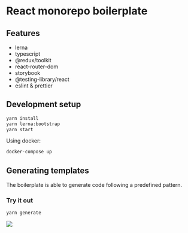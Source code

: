 # React monorepo boilerplate

## Features
- lerna
- typescript
- @redux/toolkit
- react-router-dom
- storybook
- @testing-library/react
- eslint & prettier

## Development setup


```sh
yarn install
yarn lerna:bootstrap
yarn start
```

Using docker:

```sh
docker-compose up
```

## Generating templates
The boilerplate is able to generate code following a predefined pattern.

### Try it out
```sh
yarn generate
```

![](https://imgur.com/lGZDRPQ.png)
